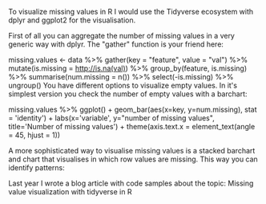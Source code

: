 To visualize missing values in R I would use the Tidyverse ecosystem with dplyr and ggplot2 for the visualisation.

First of all you can aggregate the number of missing values in a very generic way with dplyr. The "gather" function is your friend here:

missing.values <- data %>% 
   gather(key = "feature", value = "val") %>%
   mutate(is.missing = http://is.na(val)) %>%
   group_by(feature, is.missing) %>%
   summarise(num.missing = n()) %>%
   select(-is.missing) %>%
   ungroup()
You have different options to visualize empty values. In it's simplest version you check the number of empty values with a barchart:

missing.values %>%
  ggplot() +
  geom_bar(aes(x=key, y=num.missing), stat = 'identity') +
  labs(x='variable', y="number of missing values", title='Number of missing values') +
  theme(axis.text.x = element_text(angle = 45, hjust = 1))

A more sophisticated way to visualise missing values is a stacked barchart and chart that visualises in which row values are missing. This way you can identify patterns:


Last year I wrote a blog article with code samples about the topic: Missing value visualization with tidyverse in R

